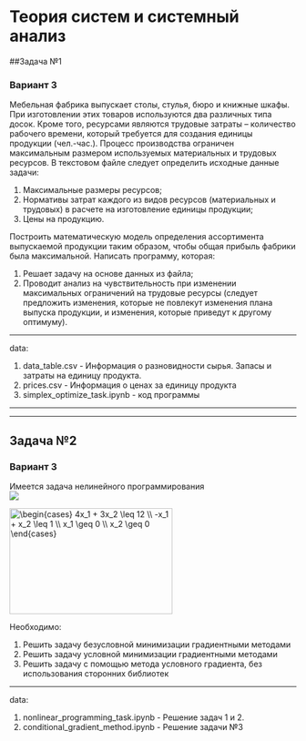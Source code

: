# Теория систем и системный анализ  
##Задача №1
### Вариант 3

Мебельная фабрика выпускает столы, стулья, бюро и книжные шкафы. При изготовлении этих товаров используются два различных типа досок. Кроме того, ресурсами являются трудовые затраты – количество рабочего времени, который требуется для создания единицы продукции (чел.-час.). Процесс производства ограничен максимальным размером используемых материальных и трудовых ресурсов.
В текстовом файле следует определить исходные данные задачи:
1) Максимальные размеры ресурсов;
2) Нормативы затрат каждого из видов ресурсов (материальных и трудовых) в расчете на изготовление единицы продукции;
3) Цены на продукцию.  

Построить математическую модель определения ассортимента выпускаемой продукции таким образом, чтобы общая прибыль фабрики была максимальной.
Написать программу, которая:
1) Решает задачу на основе данных из файла;
2) Проводит анализ на чувствительность при изменении максимальных ограничений на трудовые ресурсы (следует предложить изменения, которые не повлекут изменения плана выпуска продукции, и изменения, которые приведут к другому оптимуму).

___  
data:
1) data_table.csv - Информация о разновидности сырья. Запасы и затраты на единицу продукта.
2) prices.csv - Информация о ценах за единицу продукта
3) simplex_optimize_task.ipynb - код программы  
___
___
## Задача №2
### Вариант 3
Имеется задача нелинейного программирования  
<img src="https://latex.codecogs.com/png.latex?\dpi{400} x^2_1 + 3x^2_2 - 3x_1x_2 + x_1 - 6x_2 \xrightarrow{} min"/>  

<img src="http://www.sciweavers.org/tex2img.php?eq=%5Cbegin%7Bcases%7D%204x_1%20%2B%203x_2%20%5Cleq%2012%20%5C%5C%20-x_1%20%2B%20x_2%20%5Cleq%201%20%5C%5C%20x_1%20%5Cgeq%200%20%5C%5C%20x_2%20%5Cgeq%200%20%5Cend%7Bcases%7D&bc=White&fc=Black&im=png&fs=24&ff=arev&edit=0" align="center" border="0" alt="\begin{cases} 4x_1 + 3x_2 \leq 12 \\ -x_1 + x_2 \leq 1 \\ x_1 \geq 0 \\ x_2 \geq 0 \end{cases}" width="286" height="186" />  

Необходимо:
1) Решить задачу безусловной минимизации градиентными методами
2) Решить задачу условной минимизации градиентными методами
3) Решить задачу с помощью метода условного градиента, без использования сторонних библиотек 
___  
data:  
1) nonlinear_programming_task.ipynb - Решение задач 1 и 2.
2) conditional_gradient_method.ipynb - Решение задачи №3  
